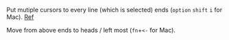 Put mutiple cursors to every line (which is selected) ends (`option` `shift` `i` for Mac). [Ref](https://stackoverflow.com/questions/31490989/how-do-i-get-a-cursor-on-every-line-in-vscode)  
  
Move from above ends to heads / left most (`fn`+`<-` for Mac).  
